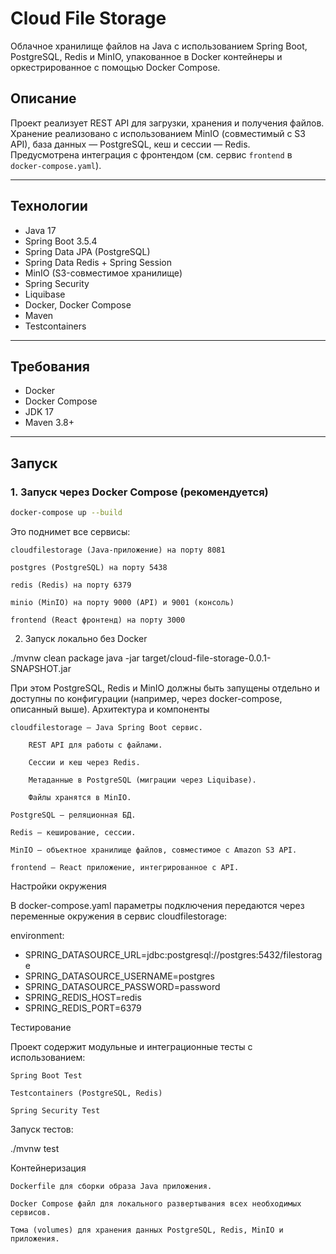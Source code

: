 # Cloud File Storage

Облачное хранилище файлов на Java с использованием Spring Boot, PostgreSQL, Redis и MinIO, упакованное в Docker контейнеры и оркестрированное с помощью Docker Compose.

## Описание

Проект реализует REST API для загрузки, хранения и получения файлов.  
Хранение реализовано с использованием MinIO (совместимый с S3 API), база данных — PostgreSQL, кеш и сессии — Redis.  
Предусмотрена интеграция с фронтендом (см. сервис `frontend` в `docker-compose.yaml`).

---

## Технологии

- Java 17  
- Spring Boot 3.5.4  
- Spring Data JPA (PostgreSQL)  
- Spring Data Redis + Spring Session  
- MinIO (S3-совместимое хранилище)  
- Spring Security  
- Liquibase
- Docker, Docker Compose  
- Maven  
- Testcontainers

---

## Требования

- Docker
- Docker Compose
- JDK 17
- Maven 3.8+

---

## Запуск

### 1. Запуск через Docker Compose (рекомендуется)

```bash
docker-compose up --build
```
Это поднимет все сервисы:

    cloudfilestorage (Java-приложение) на порту 8081

    postgres (PostgreSQL) на порту 5438

    redis (Redis) на порту 6379

    minio (MinIO) на порту 9000 (API) и 9001 (консоль)

    frontend (React фронтенд) на порту 3000

2. Запуск локально без Docker

./mvnw clean package
java -jar target/cloud-file-storage-0.0.1-SNAPSHOT.jar

При этом PostgreSQL, Redis и MinIO должны быть запущены отдельно и доступны по конфигурации (например, через docker-compose, описанный выше).
Архитектура и компоненты

    cloudfilestorage — Java Spring Boot сервис.

        REST API для работы с файлами.

        Сессии и кеш через Redis.

        Метаданные в PostgreSQL (миграции через Liquibase).

        Файлы хранятся в MinIO.

    PostgreSQL — реляционная БД.

    Redis — кеширование, сессии.

    MinIO — объектное хранилище файлов, совместимое с Amazon S3 API.

    frontend — React приложение, интегрированное с API.

Настройки окружения

В docker-compose.yaml параметры подключения передаются через переменные окружения в сервис cloudfilestorage:

environment:
  - SPRING_DATASOURCE_URL=jdbc:postgresql://postgres:5432/filestorage
  - SPRING_DATASOURCE_USERNAME=postgres
  - SPRING_DATASOURCE_PASSWORD=password
  - SPRING_REDIS_HOST=redis
  - SPRING_REDIS_PORT=6379

Тестирование

Проект содержит модульные и интеграционные тесты с использованием:

    Spring Boot Test

    Testcontainers (PostgreSQL, Redis)

    Spring Security Test

Запуск тестов:

./mvnw test

Контейнеризация

    Dockerfile для сборки образа Java приложения.

    Docker Compose файл для локального развертывания всех необходимых сервисов.

    Тома (volumes) для хранения данных PostgreSQL, Redis, MinIO и приложения.
